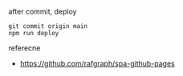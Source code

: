 

after commit, deploy

```
git commit origin main
npm run deploy
```

referecne
- https://github.com/rafgraph/spa-github-pages